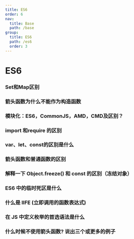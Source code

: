 ```yaml
---
title: ES6
order: 6
nav:
  title: Base
  path: /base
group:
  title: ES6
  path: /es6
  order: 3
---
```


# ES6

### Set和Map区别

### 箭头函数为什么不能作为构造函数

### 模块化：ES6，CommonJS，AMD，CMD及区别？

### import 和require 的区别

### var、let、const的区别是什么

### 箭头函数和普通函数的区别

### 解释一下 Object.freeze() 和 const 的区别（冻结对象）

### ES6 中的临时死区是什么

### 什么是 IIFE (立即调用的函数表达式)

### 在 JS 中定义枚举的首选语法是什么

### 什么时候不使用箭头函数? 说出三个或更多的例子